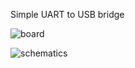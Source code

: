 Simple UART to USB bridge

![board](https://raw.github.com/sebseb7/eagle/master/FTDI/ftdi_brd.jpg)

![schematics](https://raw.github.com/sebseb7/eagle/master/FTDI/ftdi_sch.jpg)
